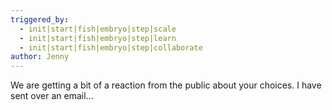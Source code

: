 ```yaml
---
triggered_by:
  - init|start|fish|embryo|step|scale
  - init|start|fish|embryo|step|learn
  - init|start|fish|embryo|step|collaborate
author: Jenny
---
```

We are getting a bit of a reaction from the public about your choices. I have sent over an email...
